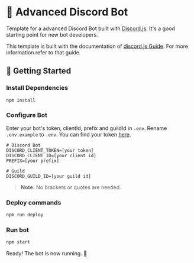 # 🤖 Advanced Discord Bot

Template for a advanced Discord Bot built with [Discord.js](https://discord.js.org). It's a good starting point for new bot developers.

This template is built with the documentation of [discord.js Guide](https://discordjs.guide/). For more information refer to that guide.

## 🚀 Getting Started

### Install Dependencies

```bash
npm install
```

### Configure Bot

Enter your bot's token, clientId, prefix and guildId in `.env`. Rename `.env.example` to `.env`. You can find your token [here](https://discordapp.com/developers/applications/me).

```
# Discord Bot
DISCORD_CLIENT_TOKEN=[your token]
DISCORD_CLIENT_ID=[your client id]
PREFIX=[your prefix]

# Guild
DISCORD_GUILD_ID=[your guild id]
```

> **Note:** No brackets or quotes are needed.

### Deploy commands

```bash
npm run deploy
```

### Run bot

```bash
npm start
```

Ready! The bot is now running. 🥳
